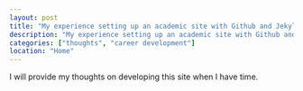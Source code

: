 ```yaml
---
layout: post
title: "My experience setting up an academic site with Github and Jekyll"
description: "My experience setting up an academic site with Github and Jekyll"
categories: ["thoughts", "career development"]
location: "Home"
---
```


I will provide my thoughts on developing this site when I have time.
